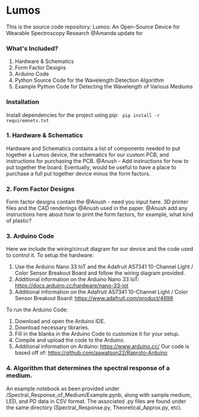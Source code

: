 # Lumos
This is the source code repository: Lumos: An Open-Source Device for Wearable Spectroscopy Research
@Amanda update for 
### What's Included?
1. Hardware & Schematics
2. Form Factor Designs
3. Arduino Code
4. Python Source Code for the Wavelength Detection Algorithm
5. Example Python Code for Detecting the Wavelength of Various Mediums

### Installation
Install dependencies for the project using pip: ``` pip install -r requiremnets.txt```

### 1. Hardware & Schematics
Hardware and Schematics contains a list of components needed to put together a Lumos device, the schematics for our custom PCB, and instructions for purchasing the PCB.
@Anush - Add instructions for how to put together the board. Eventually, would be useful to have a place to purchase a full put together device minus the form factors.

### 2. Form Factor Designs
Form factor designs contain the @Anush - need you input here. 3D printer files and the CAD renderings @Anush used in the paper. @Anush add any instructions here about how to print the form factors, for example, what kind of plastic? 

### 3. Arduino Code
Here we include the wiring/circuit diagram for our device and the code used to control it. 
To setup the hardware: 
  1. Use the Arduino Nano 33 IoT and the Adafruit AS7341 10-Channel Light / Color Sensor Breakout Board and follow the wiring diagram provided.
  2. Additional information on the Arduino Nano 33 IoT: https://docs.arduino.cc/hardware/nano-33-iot 
  3. Additional information on the Adafruit AS7341 10-Channel Light / Color Sensor Breakout Board: https://www.adafruit.com/product/4698 

To run the Arduino Code: 
  1. Download and open the Arduino IDE. 
  2. Download necessary libraries. 
  3. Fill in the blanks in the Arduino Code to customize it for your setup. 
  4. Compile and upload the code to the Arduino. 
  5. Additional information on Arduino: https://www.arduino.cc/ 
Our code is based off of: https://github.com/aawatson22/Raproto-Arduino

### 4. Algorithm that determines the spectral response of a medium. 
An example notebook as been provided under /Spectral_Response_of_Medium/Example.pynb, along with sample medium, LED, and PD data in CSV format. The associated .py files are found under the same directory (Spectral_Response.py, Theoretical_Approx.py, etc).